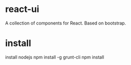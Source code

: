 # react-ui

A collection of components for React. Based on bootstrap.

# install
install nodejs
npm install -g grunt-cli
npm install
